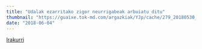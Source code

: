 ```yaml
---
title: "Udalak ezarritako zigor neurrigabeak arbuiatu ditu"
thumbnail: "https://guaixe.tok-md.com/argazkiak/YJp/cache/279_20180530_Alts_Udal_bilkura_plenoa_09_content.JPG"
date: "2018-06-04"
---
```

[Irakurri](https://guaixe.eus/altsasu/1528139906414-udalak-ezarritako-zigor-neurrigabeak-arbuiatu-ditu)
